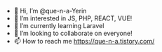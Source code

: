 - 👋 Hi, I’m @que-n-a-Yerin
- 👀 I’m interested in JS, PHP, REACT, VUE!
- 🌱 I’m currently learning Laravel
- 💞️ I’m looking to collaborate on everyone!
- 📫 How to reach me https://que-n-a.tistory.com/
